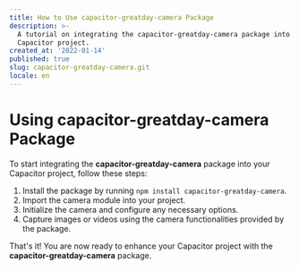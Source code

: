 ```yaml
---
title: How to Use capacitor-greatday-camera Package
description: >-
  A tutorial on integrating the capacitor-greatday-camera package into your
  Capacitor project.
created_at: '2022-01-14'
published: true
slug: capacitor-greatday-camera.git
locale: en
---
```


# Using capacitor-greatday-camera Package

To start integrating the **capacitor-greatday-camera** package into your Capacitor project, follow these steps:

1. Install the package by running `npm install capacitor-greatday-camera`.
2. Import the camera module into your project.
3. Initialize the camera and configure any necessary options.
4. Capture images or videos using the camera functionalities provided by the package.

That's it! You are now ready to enhance your Capacitor project with the **capacitor-greatday-camera** package.

```
```
